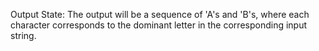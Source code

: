 Output State: The output will be a sequence of 'A's and 'B's, where each character corresponds to the dominant letter in the corresponding input string.